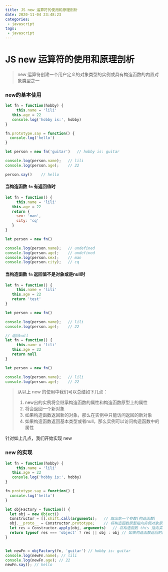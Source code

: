 ```yaml
---
title: JS new 运算符的使用和原理剖析
date: 2020-11-04 23:48:23
categories:
 - javascript
tags:
 - javascript
---
```


# JS new 运算符的使用和原理剖析



> new 运算符创建一个用户定义的对象类型的实例或具有构造函数的内置对象类型之一





### new的基本使用



```javascript
let fn = function(hobby) {
	 this.name = 'lili'
   this.age = 22
   console.log('hobby is:', hobby)
}

fn.prototype.say = function() {
  console.log('hello')
}

let person = new fn('guitar')	// hobby is: guitar

console.log(person.name);	// lili
console.log(person.age);	// 22

person.say()	// hello
```





#### 当构造函数 `fn` 有返回值时



```javascript
let fn = function() {
	 this.name = 'lili'
   this.age = 22
   return {
     sex: 'man',
     city: 'cq'
   }
}

let person = new fn()	

console.log(person.name);	// undefined
console.log(person.age);	// undefined
console.log(person.sex);	// man
console.log(person.city);	// cq
```





#### 当构造函数 `fn` 返回值**不是对象**或是null时



```javascript
let fn = function() {
	 this.name = 'lili'
   this.age = 22
   return 'test'
}

let person = new fn()

console.log(person.name);	// lili
console.log(person.age);	// 22

// 返回null
let fn = function() {
	 this.name = 'lili'
   this.age = 22
   return null
}

let person = new fn()

console.log(person.name);	// lili
console.log(person.age);	// 22
```



> 从以上 new 的使用中我们可以总结如下几点：
>
> 1. new出的实例将会继承构造函数的属性和构造函数原型上的属性
> 2. 将会返回一个新对象
> 3. 如果构造函数返回新的对象，那么在实例中只能访问返回的新对象
> 4. 如果构造函数返回基本类型或者null，那么实例可以访问构造函数中的属性



针对如上几点，我们开始实现 new



### new 的实现



```javascript
let fn = function(hobby) {
	 this.name = 'lili'
   this.age = 22
   console.log('hobby is:', hobby)
}

fn.prototype.say = function() {
  console.log('hello')
}

let objFactory = function() {
  let obj = new Object()
  Constructor = [].shift.call(arguments);	// 取出第一个参数(构造函数)
  obj.__proto__ = Constructor.prototype;	// 将构造函数原型指向实例对象原型
  let res = Constructor.apply(obj, arguments)	// 将构造函数 this 指向实例对象，以便实例对象可以访问构造函数自身的属性
  return typeof res === 'object' ? res || obj : obj // 如果构造函数返回的是对象(非null), 则返回该对象，否则返回obj
}


let newFn = objFactory(fn, 'guitar') // hobby is: guitar
console.log(newFn.name); // lili
console.log(newFn.age); // 22
newFn.say(); // hello

```



